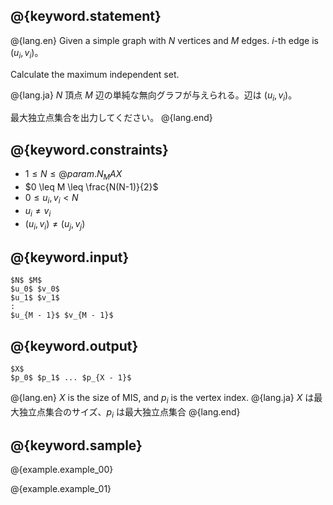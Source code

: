 ## @{keyword.statement}

@{lang.en}
Given a simple graph with $N$ vertices and $M$ edges. $i$-th edge is $(u_i, v_i)$。

Calculate the maximum independent set.

@{lang.ja}
$N$ 頂点 $M$ 辺の単純な無向グラフが与えられる。辺は $(u_i, v_i)$。

最大独立点集合を出力してください。
@{lang.end}

## @{keyword.constraints}

- $1 \leq N \leq @{param.N_MAX}$
- $0 \leq M \leq \frac{N(N-1)}{2}$
- $0 \leq u_i, v_i < N$
- $u_i \neq v_i$
- $(u_i, v_i) \neq (u_j, v_j)$

## @{keyword.input}

~~~
$N$ $M$
$u_0$ $v_0$
$u_1$ $v_1$
:
$u_{M - 1}$ $v_{M - 1}$
~~~

## @{keyword.output}

~~~
$X$
$p_0$ $p_1$ ... $p_{X - 1}$
~~~

@{lang.en}
$X$ is the size of MIS, and $p_i$ is the vertex index.
@{lang.ja}
$X$ は最大独立点集合のサイズ、$p_i$ は最大独立点集合
@{lang.end}

## @{keyword.sample}

@{example.example_00}

@{example.example_01}
